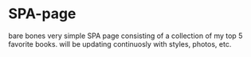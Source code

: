 # SPA-page
bare bones very simple SPA page consisting of a collection of my top 5 favorite books. will be updating continuosly with styles, photos, etc.
